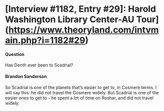 # [Interview #1182, Entry #29]: Harold Washington Library Center-AU Tour](https://www.theoryland.com/intvmain.php?i=1182#29)

#### Question

Has Denth ever been to Scadrial?

#### Brandon Sanderson

So Scadrial is one of the planets that’s easier to get to, in Cosmere terms. I will say this: he did not travel the Cosmere widely. But Scadrial is one of the easier ones to get to - he spent a lot of time on Roshar, and did not travel widely.

